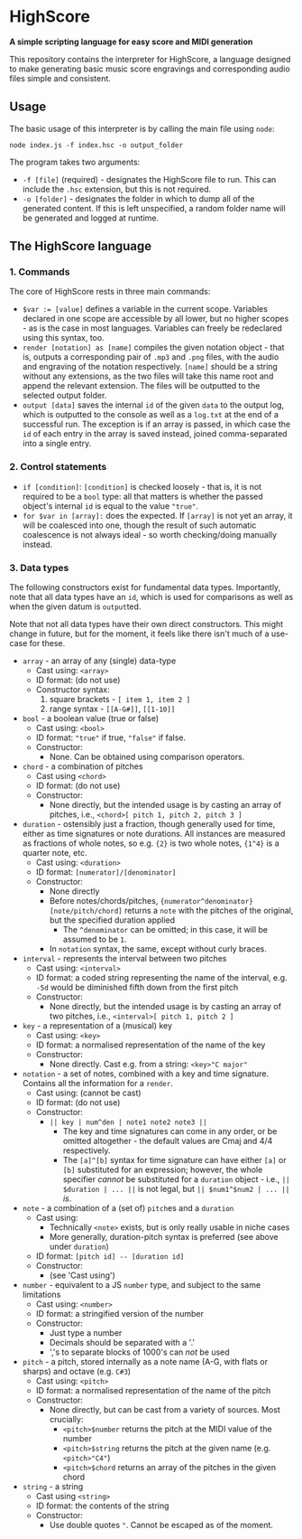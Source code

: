 # HighScore

**A simple scripting language for easy score and MIDI generation**

This repository contains the interpreter for HighScore, a language
designed to make generating basic music score engravings and
corresponding audio files simple and consistent.

## Usage

The basic usage of this interpreter is by calling the main file
using `node`:

```
node index.js -f index.hsc -o output_folder
```

The program takes two arguments:

 - `-f [file]` (required) - designates the HighScore file to run. 
This can include the `.hsc` extension, but this is not required.
 - `-o [folder]` - designates the folder in which to dump all of
the generated content. If this is left unspecified, a random folder
name will be generated and logged at runtime.

## The HighScore language

### 1. Commands

The core of HighScore rests in three main commands:

 - `$var := [value]` defines a variable in the current scope. Variables
declared in one scope are accessible by all lower, but no higher scopes -
as is the case in most languages. Variables can freely be redeclared using
this syntax, too.
 - `render [notation] as [name]` compiles the given notation object -
that is, outputs a corresponding pair of `.mp3` and `.png` files, with
the audio and engraving of the notation respectively. `[name]` should
be a string without any extensions, as the two files will take this name
root and append the relevant extension. The files will be outputted to
the selected output folder.
 - `output [data]` saves the internal `id` of the given `data` to the output
log, which is outputted to the console as well as a `log.txt` at the end
of a successful run. The exception is if an array is passed, in which case
the `id` of each entry in the array is saved instead, joined 
comma-separated into a single entry.

### 2. Control statements

 - `if [condition]`: `[condition]` is checked loosely - that is, it is
not required to be a `bool` type: all that matters is whether the passed
object's internal `id` is equal to the value `"true"`.
 - `for $var in [array]:` does the expected. If `[array]` is not yet an
array, it will be coalesced into one, though the result of such automatic
coalescence is not always ideal - so worth checking/doing manually instead.

### 3. Data types

The following constructors exist for fundamental data types. Importantly,
note that all data types have an `id`, which is used for comparisons as well
as when the given datum is `output`ted.

Note that not all data types have their own direct constructors. This might 
change in future, but for the moment, it feels like there isn't much of a 
use-case for these.

 - `array` - an array of any (single) data-type
   - Cast using: `<array>`
   - ID format: (do not use)
   - Constructor syntax:
     1. square brackets - `[ item 1, item 2 ]`
     2. range syntax - `[[A-G#]]`, `[[1-10]]`
 - `bool` - a boolean value (true or false)
   - Cast using: `<bool>`
   - ID format: `"true"` if true, `"false"` if false.
   - Constructor:
     - None. Can be obtained using comparison operators.
 - `chord` - a combination of pitches
   - Cast using `<chord>`
   - ID format: (do not use)
   - Constructor:
     - None directly, but the intended usage is by casting an array
of pitches, i.e., `<chord>[ pitch 1, pitch 2, pitch 3 ]`
 - `duration` - ostensibly just a fraction, though generally used for time,
either as time signatures or note durations. All instances are measured as
fractions of whole notes, so e.g. `{2}` is two whole notes, `{1^4}` is a
quarter note, etc.
   - Cast using: `<duration>`
   - ID format: `[numerator]/[denominator]`
   - Constructor:
     - None directly
     - Before notes/chords/pitches, 
`{numerator^denominator}[note/pitch/chord]` returns a `note` with the pitches
of the original, but the specified duration applied
       - The `^denominator` can be omitted; in this case, it will be assumed
to be `1`.
     - In `notation` syntax, the same, except without curly braces.
 - `interval` - represents the interval between two pitches
   - Cast using: `<interval>`
   - ID format: a coded string representing the name of the interval, e.g. 
`-5d` would be diminished fifth down from the first pitch
   - Constructor:
     - None directly, but the intended usage is by casting an array of two
pitches, i.e., `<interval>[ pitch 1, pitch 2 ]`
 - `key` - a representation of a (musical) key
   - Cast using: `<key>`
   - ID format: a normalised representation of the name of the key
   - Constructor:
     - None directly. Cast e.g. from a string: `<key>"C major"`
 - `notation` - a set of notes, combined with a key and time signature. Contains
all the information for a `render`.
   - Cast using: (cannot be cast)
   - ID format: (do not use)
   - Constructor:
     - `|| key | num^den | note1 note2 note3 ||`
       - The key and time signatures can come in any order, or be omitted
altogether - the default values are Cmaj and 4/4 respectively.
       - The `[a]^[b]` syntax for time signature can have either `[a]` or `[b]`
substituted for an expression; however, the whole specifier _cannot_ be substituted
for a `duration` object - i.e., `|| $duration | ... ||` is not legal, but
`|| $num1^$num2 | ... ||` _is_.
 - `note` - a combination of a (set of) `pitch`es and a `duration`
   - Cast using:
     - Technically `<note>` exists, but is only really usable in niche cases
     - More generally, duration-pitch syntax is preferred (see above under
`duration`)
   - ID format: `[pitch id] -- [duration id]`
   - Constructor:
     - (see 'Cast using')
 - `number` - equivalent to a JS `number` type, and subject to the same limitations
   - Cast using: `<number>`
   - ID format: a stringified version of the number
   - Constructor:
     - Just type a number
     - Decimals should be separated with a '.'
     - ','s to separate blocks of 1000's can _not_ be used
 - `pitch` - a pitch, stored internally as a note name (A-G, with flats or sharps)
and octave (e.g. `C#3`)
   - Cast using: `<pitch>`
   - ID format: a normalised representation of the name of the pitch
   - Constructor:
     - None directly, but can be cast from a variety of sources. Most crucially:
       - `<pitch>$number` returns the pitch at the MIDI value of the number
       - `<pitch>$string` returns the pitch at the given name (e.g. `<pitch>"C4"`)
       - `<pitch>$chord` returns an array of the pitches in the given chord
 - `string` - a string
   - Cast using `<string>`
   - ID format: the contents of the string
   - Constructor:
     - Use double quotes `"`. Cannot be escaped as of the moment.
